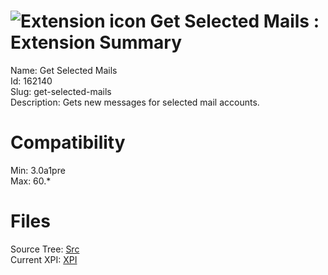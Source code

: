 # ![Extension icon](https://addons.thunderbird.net/user-media/addon_icons/162/162140-64.png?modified=1569437643) Get Selected Mails : Extension Summary

Name: Get Selected Mails  
Id: 162140  
Slug: get-selected-mails  
Description: Gets new messages for selected mail accounts.
  

# Compatibility
Min: 3.0a1pre  
Max: 60.*  

# Files

Source Tree: [Src](C:/Dev/Thunderbird/ThunderKdB/xall/x60/162140-get-selected-mails/src)  
Current XPI: [XPI](C:/Dev/Thunderbird/ThunderKdB/xall/x60/162140-get-selected-mails/xpi)  



